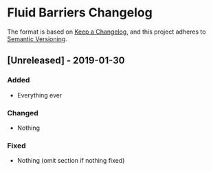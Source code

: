 # Fluid Barriers Changelog

The format is based on [Keep a Changelog](https://keepachangelog.com/en/1.0.0/),
and this project adheres to [Semantic Versioning](https://semver.org/spec/v2.0.0.html).

<!-- These are comments! Maybe you should remove them? -->
<!-- Change "Unreleased" to version number before uploading a new version. Add date of release as well.-->
## [Unreleased] - 2019-01-30
<!-- Omit section if nothing added -->
### Added
- Everything ever
<!-- Omit section if nothing changed -->
### Changed
- Nothing
<!-- Omit section if nothing fixed -->
### Fixed
- Nothing (omit section if nothing fixed)
